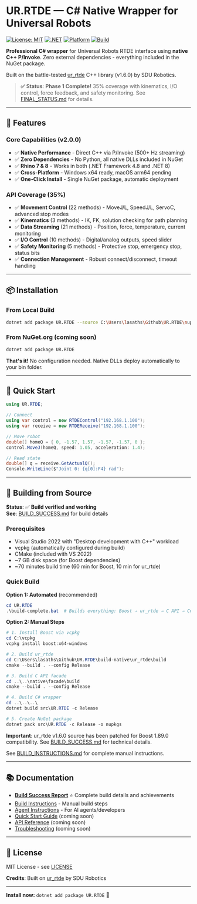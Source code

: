 # UR.RTDE — C# Native Wrapper for Universal Robots

[![License: MIT](https://img.shields.io/badge/License-MIT-yellow.svg)](https://opensource.org/licenses/MIT)
[![.NET](https://img.shields.io/badge/.NET-4.8%20%7C%208.0-512BD4)](https://dotnet.microsoft.com/)
[![Platform](https://img.shields.io/badge/Platform-Windows%20%7C%20macOS-lightgrey)](https://github.com/lasaths/UR.RTDE)
[![Build](https://img.shields.io/badge/Build-Success-brightgreen)](https://github.com/lasaths/UR.RTDE)

**Professional C# wrapper** for Universal Robots RTDE interface using **native C++ P/Invoke**. Zero external dependencies - everything included in the NuGet package.

Built on the battle-tested [ur_rtde](https://gitlab.com/sdurobotics/ur_rtde) C++ library (v1.6.0) by SDU Robotics.

> **✅ Status**: **Phase 1 Complete!** 35% coverage with kinematics, I/O control, force feedback, and safety monitoring. See [FINAL_STATUS.md](FINAL_STATUS.md) for details.

---

## 🎯 Features

### Core Capabilities (v2.0.0)
- ✅ **Native Performance** - Direct C++ via P/Invoke (500+ Hz streaming)
- ✅ **Zero Dependencies** - No Python, all native DLLs included in NuGet  
- ✅ **Rhino 7 & 8** - Works in both (.NET Framework 4.8 and .NET 8)
- ✅ **Cross-Platform** - Windows x64 ready, macOS arm64 pending
- ✅ **One-Click Install** - Single NuGet package, automatic deployment

### API Coverage (35%)
- ✅ **Movement Control** (22 methods) - MoveJ/L, SpeedJ/L, ServoC, advanced stop modes
- ✅ **Kinematics** (3 methods) - IK, FK, solution checking for path planning
- ✅ **Data Streaming** (21 methods) - Position, force, temperature, current monitoring
- ✅ **I/O Control** (10 methods) - Digital/analog outputs, speed slider
- ✅ **Safety Monitoring** (5 methods) - Protective stop, emergency stop, status bits
- ✅ **Connection Management** - Robust connect/disconnect, timeout handling

---

## 📦 Installation

### From Local Build
```bash
dotnet add package UR.RTDE --source C:\Users\lasaths\Github\UR.RTDE\nupkgs
```

### From NuGet.org (coming soon)
```bash
dotnet add package UR.RTDE
```

**That's it!** No configuration needed. Native DLLs deploy automatically to your bin folder.

---

## 🚀 Quick Start

```csharp
using UR.RTDE;

// Connect
using var control = new RTDEControl("192.168.1.100");
using var receive = new RTDEReceive("192.168.1.100");

// Move robot
double[] homeQ = { 0, -1.57, 1.57, -1.57, -1.57, 0 };
control.MoveJ(homeQ, speed: 1.05, acceleration: 1.4);

// Read state
double[] q = receive.GetActualQ();
Console.WriteLine($"Joint 0: {q[0]:F4} rad");
```

---

## 🔨 Building from Source

**Status**: ✅ **Build verified and working**  
**See**: [BUILD_SUCCESS.md](BUILD_SUCCESS.md) for build details

### Prerequisites
- Visual Studio 2022 with "Desktop development with C++" workload
- vcpkg (automatically configured during build)
- CMake (included with VS 2022)
- ~7 GB disk space (for Boost dependencies)
- ~70 minutes build time (60 min for Boost, 10 min for ur_rtde)

### Quick Build

**Option 1: Automated** (recommended)
```powershell
cd UR.RTDE
.\build-complete.bat  # Builds everything: Boost → ur_rtde → C API → C# → NuGet
```

**Option 2: Manual Steps**
```powershell
# 1. Install Boost via vcpkg
cd C:\vcpkg
vcpkg install boost:x64-windows

# 2. Build ur_rtde
cd C:\Users\lasaths\Github\UR.RTDE\build-native\ur_rtde\build
cmake --build . --config Release

# 3. Build C API facade
cd ..\..\native\facade\build
cmake --build . --config Release

# 4. Build C# wrapper
cd ..\..\..\
dotnet build src\UR.RTDE -c Release

# 5. Create NuGet package
dotnet pack src\UR.RTDE -c Release -o nupkgs
```

**Important**: ur_rtde v1.6.0 source has been patched for Boost 1.89.0 compatibility. See [BUILD_SUCCESS.md](BUILD_SUCCESS.md) for technical details.

See [BUILD_INSTRUCTIONS.md](BUILD_INSTRUCTIONS.md) for complete manual instructions.

---

## 📚 Documentation

- **[Build Success Report](BUILD_SUCCESS.md)** ⭐ Complete build details and achievements
- [Build Instructions](BUILD_INSTRUCTIONS.md) - Manual build steps
- [Agent Instructions](AGENTS.md) - For AI agents/developers
- [Quick Start Guide](docs/quickstart.md) (coming soon)
- [API Reference](docs/api-reference.md) (coming soon)
- [Troubleshooting](docs/troubleshooting.md) (coming soon)

---

## 📄 License

MIT License - see [LICENSE](LICENSE)

**Credits**: Built on [ur_rtde](https://gitlab.com/sdurobotics/ur_rtde) by SDU Robotics

---

**Install now:** `dotnet add package UR.RTDE` 🚀
